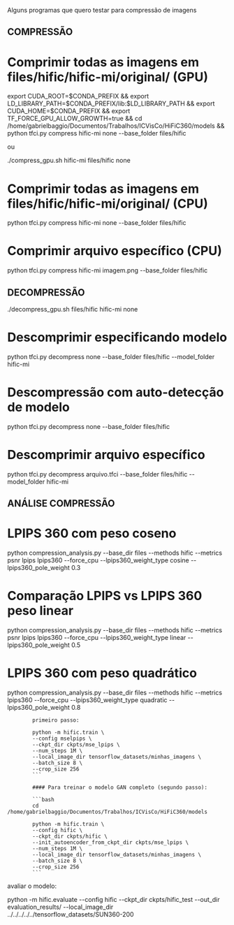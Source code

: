 Alguns programas que quero testar para compressão de imagens

## COMPRESSÃO 

# Comprimir todas as imagens em files/hific/hific-mi/original/ (GPU)

export CUDA_ROOT=$CONDA_PREFIX && export LD_LIBRARY_PATH=$CONDA_PREFIX/lib:$LD_LIBRARY_PATH && export CUDA_HOME=$CONDA_PREFIX && export TF_FORCE_GPU_ALLOW_GROWTH=true && cd /home/gabrielbaggio/Documentos/Trabalhos/ICVisCo/HiFiC360/models && python tfci.py compress hific-mi none --base_folder files/hific

ou

./compress_gpu.sh hific-mi files/hific none

# Comprimir todas as imagens em files/hific/hific-mi/original/ (CPU)
python tfci.py compress hific-mi none --base_folder files/hific

# Comprimir arquivo específico (CPU)
python tfci.py compress hific-mi imagem.png --base_folder files/hific



## DECOMPRESSÃO 

./decompress_gpu.sh files/hific hific-mi none

# Descomprimir especificando modelo
python tfci.py decompress none --base_folder files/hific --model_folder hific-mi

# Descompressão com auto-detecção de modelo
python tfci.py decompress none --base_folder files/hific

# Descomprimir arquivo específico
python tfci.py decompress arquivo.tfci --base_folder files/hific --model_folder hific-mi



## ANÁLISE COMPRESSÃO



# LPIPS 360 com peso coseno
python compression_analysis.py --base_dir files --methods hific --metrics psnr lpips lpips360 --force_cpu --lpips360_weight_type cosine --lpips360_pole_weight 0.3

# Comparação LPIPS vs LPIPS 360 peso linear
python compression_analysis.py --base_dir files --methods hific --metrics psnr lpips lpips360 --force_cpu --lpips360_weight_type linear --lpips360_pole_weight 0.5

# LPIPS 360 com peso quadrático
python compression_analysis.py --base_dir files --methods hific --metrics lpips360 --force_cpu --lpips360_weight_type quadratic --lpips360_pole_weight 0.8


            primeiro passo:

            python -m hific.train \
            --config mselpips \
            --ckpt_dir ckpts/mse_lpips \
            --num_steps 1M \
            --local_image_dir tensorflow_datasets/minhas_imagens \
            --batch_size 8 \
            --crop_size 256
            ```

            #### Para treinar o modelo GAN completo (segundo passo):

            ```bash
            cd /home/gabrielbaggio/Documentos/Trabalhos/ICVisCo/HiFiC360/models

            python -m hific.train \
            --config hific \
            --ckpt_dir ckpts/hific \
            --init_autoencoder_from_ckpt_dir ckpts/mse_lpips \
            --num_steps 1M \
            --local_image_dir tensorflow_datasets/minhas_imagens \
            --batch_size 8 \
            --crop_size 256
            ```

avaliar o modelo:

python -m hific.evaluate   --config hific   --ckpt_dir ckpts/hific_test   --out_dir evaluation_results/   --local_image_dir ../../../../../tensorflow_datasets/SUN360-200